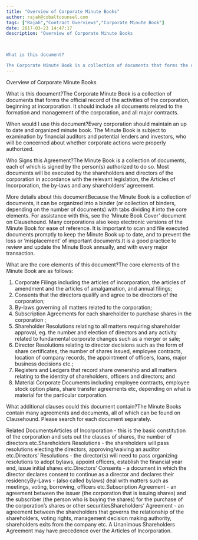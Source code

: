 ```yaml
---
title: "Overview of Corporate Minute Books"
author: rajah@cobaltcounsel.com
tags: ["Rajah","Contract Overviews","Corporate Minute Book"]
date: 2017-03-23 14:47:17
description: "Overview of Corporate Minute Books

 

What is this document?

The Corporate Minute Book is a collection of documents that forms the official record of the activities of the corporation, beginning at..."
---
```


Overview of Corporate Minute Books

 

What is this document?The Corporate Minute Book is a collection of documents that forms the official record of the activities of the corporation, beginning at incorporation. It should include all documents related to the formation and management of the corporation, and all major contracts. 

 

When would I use this document?Every corporation should maintain an up to date and organized minute book. The Minute Book is subject to examination by financial auditors and potential lenders and investors, who will be concerned about whether corporate actions were properly authorized.

 

Who Signs this Agreement?The Minute Book is a collection of documents, each of which is signed by the person(s) authorized to do so. Most documents will be executed by the shareholders and directors of the corporation in accordance with the relevant legislation, the Articles of Incorporation, the by-laws and any shareholders’ agreement.

 

More details about this documentBecause the Minute Book is a collection of documents, it can be organized into a binder (or collection of binders, depending on the number of documents) with tabs dividing it into the core elements. For assistance with this, see the ‘Minute Book Cover’ document on Clausehound. Many corporations also keep electronic versions of the Minute Book for ease of reference. It is important to scan and file executed documents promptly to keep the Minute Book up to date, and to prevent the loss or ‘misplacement’ of important documents.It is a good practice to review and update the Minute Book annually, and with every major transaction.

 

What are the core elements of this document?The core elements of the Minute Book are as follows:
1.  Corporate Filings including the articles of incorporation, the articles of amendment and the articles of amalgamation, and annual filings;
2. Consents that the directors qualify and agree to be directors of the corporation;
3. By-laws governing all matters related to the corporation;
4. Subscription Agreements for each shareholder to purchase shares in the corporation ;
5. Shareholder Resolutions relating to all matters requiring shareholder approval, eg. the number and election of directors and any activity related to fundamental corporate changes such as a merger or sale;
6. Director Resolutions relating to director decisions such as the form of share certificates, the number of shares issued, employee contracts, location of company records, the appointment of officers, loans, major business decisions etc.;
7. Registers and Ledgers that record share ownership and all matters relating to the identity of shareholders, officers and directors; and
8. Material Corporate Documents including employee contracts, employee stock option plans, share transfer agreements etc, depending on what is material for the particular corporation.  

 

What additional clauses could this document contain?The Minute Books contain many agreements and documents, all of which can be found on Clausehound. Please search for each document separately.

 

Related DocumentsArticles of Incorporation - this is the basic constitution of the corporation and sets out the classes of shares, the number of directors etc.Shareholders Resolutions - the shareholders will pass resolutions electing the directors, approving/waiving an auditor etc.Directors’ Resolutions - the director(s) will need to pass organizing resolutions to adopt bylaws, appoint officers, establish the financial year end, issue initial shares etc.Directors’ Consents - a document in which the director declares consent to continue as a director and declares their residencyBy-Laws - (also called bylaws) deal with matters such as meetings, voting, borrowing, officers etc.Subscription Agreement - an agreement between the issuer (the corporation that is issuing shares) and the subscriber (the person who is buying the shares) for the purchase of the corporation’s shares or other securitiesShareholders’ Agreement - an agreement between the shareholders that governs the relationship of the shareholders, voting rights, management decision making authority, shareholders exits from the company etc. A Unanimous Shareholders Agreement may have precedence over the Articles of Incorporation.